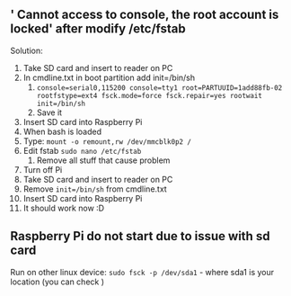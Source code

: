 ## ' Cannot access to console, the root account is locked' after modify /etc/fstab

Solution:

1. Take SD card and insert to reader on PC
2. In cmdline.txt in boot partition add init=/bin/sh
    1. `console=serial0,115200 console=tty1 root=PARTUUID=1add88fb-02 rootfstype=ext4 fsck.mode=force fsck.repair=yes rootwait init=/bin/sh`
    2. Save it
3. Insert SD card into Raspberry Pi
4. When bash is loaded
5. Type: `mount -o remount,rw /dev/mmcblk0p2 / `
6. Edit fstab `sudo nano /etc/fstab`
    1. Remove all stuff that cause problem
7. Turn off Pi
8. Take SD card and insert to reader on PC
9. Remove `init=/bin/sh` from cmdline.txt
10. Insert SD card into Raspberry Pi
11. It should work now :D

## Raspberry Pi do not start due to issue with sd card

Run on other linux device:
`sudo fsck -p /dev/sda1` - where sda1 is your location (you can check ) 
